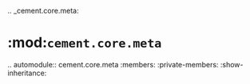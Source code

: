 .. _cement.core.meta:

:mod:`cement.core.meta`
==============================================================================

.. automodule:: cement.core.meta
    :members:
    :private-members:
    :show-inheritance: